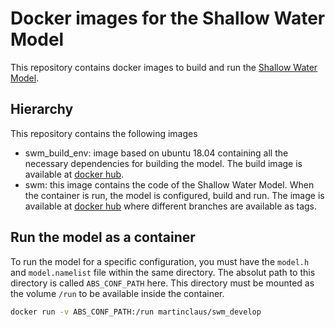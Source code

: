 # Docker images for the Shallow Water Model

This repository contains docker images to build and run the [Shallow Water Model](https://git.geomar.de/swm/swm).

## Hierarchy
This repository contains the following images

-  swm_build_env: image based on ubuntu 18.04 containing all the necessary dependencies for building the model. The build image is available at [docker hub](https://hub.docker.com/r/martinclaus/swm_build_env).
-  swm: this image contains the code of the Shallow Water Model. When the container is run, the model is configured, build and run. The image is available at [docker hub](https://hub.docker.com/r/martinclaus/swm) where different branches are available as tags.

## Run the model as a container

To run the model for a specific configuration, you must have the `model.h` and `model.namelist` file within the same directory. The absolut path to this directory is called `ABS_CONF_PATH` here. This directory must be mounted as the volume `/run` to be available inside the container.

```bash
docker run -v ABS_CONF_PATH:/run martinclaus/swm_develop
```

